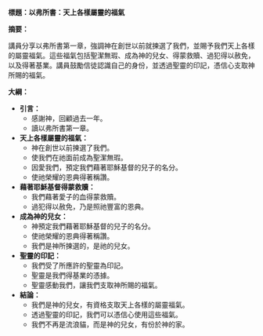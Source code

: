 **標題：以弗所書：天上各樣屬靈的福氣**

**摘要：**

講員分享以弗所書第一章，強調神在創世以前就揀選了我們，並賜予我們天上各樣的屬靈福氣。這些福氣包括聖潔無瑕、成為神的兒女、得蒙救贖、過犯得以赦免，以及得著基業。講員鼓勵信徒認識自己的身份，並透過聖靈的印記，憑信心支取神所賜的福氣。

**大綱：**

* **引言：**
    * 感謝神，回顧過去一年。
    * 讀以弗所書第一章。
* **天上各樣屬靈的福氣：**
    * 神在創世以前揀選了我們。
    * 使我們在祂面前成為聖潔無瑕。
    * 因愛我們，預定我們藉著耶穌基督的兒子的名分。
    * 使祂榮耀的恩典得著稱讚。
* **藉著耶穌基督得蒙救贖：**
    * 我們藉著愛子的血得蒙救贖。
    * 過犯得以赦免，乃是照祂豐富的恩典。
* **成為神的兒女：**
    * 神預定我們藉著耶穌基督的兒子的名分。
    * 使祂榮耀的恩典得著稱讚。
    * 我們是神所揀選的，是祂的兒女。
* **聖靈的印記：**
    * 我們受了所應許的聖靈為印記。
    * 聖靈是我們得基業的憑據。
    * 聖靈感動我們，讓我們支取神所賜的福氣。
* **結論：**
    * 我們是神的兒女，有資格支取天上各樣的屬靈福氣。
    * 透過聖靈的印記，我們可以憑信心使用這些福氣。
    * 我們不再是流浪貓，而是神的兒女，有份於神的家。